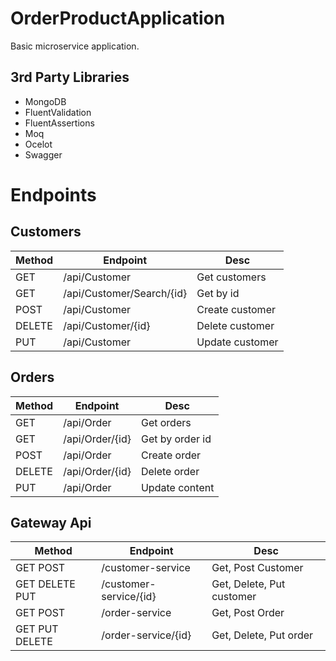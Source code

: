 # OrderProductApplication
Basic microservice application.
 ## 3rd Party Libraries

- MongoDB
- FluentValidation
- FluentAssertions
- Moq
- Ocelot
- Swagger

# Endpoints

## Customers
| Method | Endpoint                | Desc                                                     |
| -----------|-------------------------|----------------------------------------------------------|
| GET | /api/Customer| Get customers
| GET | /api/Customer/Search/{id}| Get by id                            
| POST | /api/Customer| Create customer 
| DELETE | /api/Customer/{id}| Delete customer  
| PUT | /api/Customer| Update customer       


## Orders
| Method | Endpoint                | Desc                                                     |
| -----------|-------------------------|----------------------------------------------------------|
| GET  | /api/Order| Get orders
| GET | /api/Order/{id}| Get by order id                            
| POST | /api/Order| Create order 
| DELETE | /api/Order/{id}| Delete order  
| PUT | /api/Order| Update content


## Gateway Api
| Method | Endpoint                |      Desc                                                |
| -----------|-------------------------|----------------------------------------------------------|
| GET POST | /customer-service| Get, Post Customer
| GET DELETE PUT| /customer-service/{id}| Get, Delete, Put customer
| GET POST  | /order-service| Get, Post Order
| GET PUT DELETE | /order-service/{id}| Get, Delete, Put order
  
